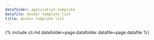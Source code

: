 ```yaml
---
datafolder: application-template
datafile: docker_template_list
title: docker template list
---
```

<!--
Sorry, but the contents of this page are automatically generated from
Docker's source code. If you want to suggest a change to the text that appears
here, you'll need to open a ticket in the documentation repository:

https://github.com/docker/docker.github.io/issues/new
-->
{% include cli.md datafolder=page.datafolder datafile=page.datafile %}

